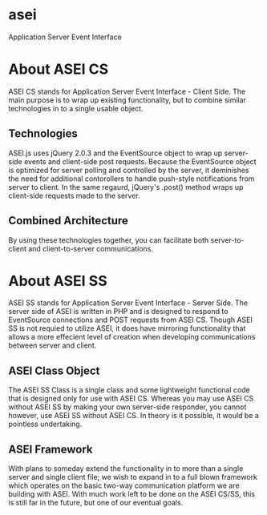 asei
====
Application Server Event Interface

# About ASEI CS
ASEI CS stands for Application Server Event Interface - Client Side. The main purpose 
is to wrap up existing functionality, but to combine similar technologies in to a 
single usable object.

## Technologies
ASEI.js uses jQuery 2.0.3 and the EventSource object to wrap up server-side events
and client-side post requests. Because the EventSource object is optimized for
server polling and controlled by the server, it deminishes the need for additional
contorollers to handle push-style notifications from server to client. In the same
regaurd, jQuery's .post() method wraps up client-side requests made to the server.

## Combined Architecture
By using these technologies together, you can facilitate both server-to-client and
client-to-server communications.



# About ASEI SS
ASEI SS stands for Application Server Event Interface - Server Side. The server side
of ASEI is written in PHP and is designed to respond to EventSource connections and
POST requests from ASEI CS. Though ASEI SS is not requied to utilize ASEI, it does
have mirroring functionality that allows a more effecient level of creation when
developing communications between server and client.

## ASEI Class Object
The ASEI SS Class is a single class and some lightweight functional code that is designed
only for use with ASEI CS. Whereas you may use ASEI CS without ASEI SS by making your own
server-side responder, you cannot however, use ASEI SS without ASEI CS. In theory is it
possible, it would be a pointless undertaking.

## ASEI Framework
With plans to someday extend the functionality in to more than a single server and single
client file; we wish to expand in to a full blown framework which operates on the basic
two-way communication platform we are building with ASEI. With much work left to be done
on the ASEI CS/SS, this is still far in the future, but one of our eventual goals.

